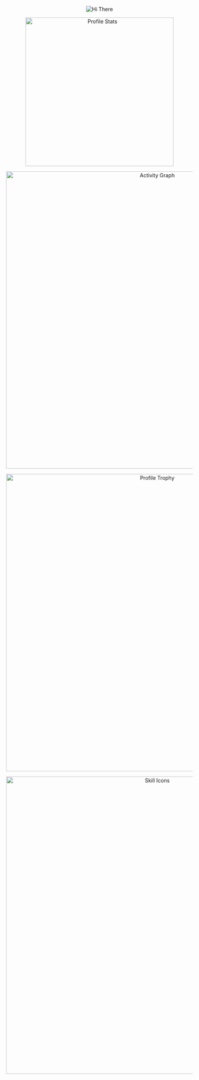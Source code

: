 <p align="center">
    <!-- https://github.com/kyechan99/capsule-render -->
    <img src="https://capsule-render.vercel.app/api?type=waving&color=gradient&height=300&&section=header&text=HI%20THERE&fontSize=90&fontAlign=50&fontAlignY=30&desc=I%20am%20wxx2786&descAlign=50&descSize=30&descAlignY=60&animation=twinkling" alt="Hi There" title="Hi There"/>
</p>
<p align="center">
    <!-- https://github.com/anuraghazra/github-readme-stats -->
    <!-- rules: https://github.com/anuraghazra/github-readme-stats/blob/master/src/calculateRank.js -->
    <img width="400" src="https://github-readme-stats.vercel.app/api?username=wxx2786&theme=transparent&show_icons=true&hide_border=true&show=reviews,discussions_started&hide_title=true&hide=contribs&number_format=long&count_private=true" alt="Profile Stats" title="Profile Stats" />
    <!-- https://github.com/DenverCoder1/github-readme-streak-stats -->
    <!-- <img width="400" src="https://streak-stats.demolab.com?user=wxx2786&theme=transparent&hide_border=true" alt="Streak Stats" title="Streak Stats" /> -->
    <!-- self-host in Vercel -->
</p>
<p align="center">
    <!-- https://github.com/Ashutosh00710/github-readme-activity-graph -->
    <img width="800" src="https://github-readme-activity-graph.vercel.app/graph?username=wxx2786&theme=github-compact&hide_border=true&area=true&custom_title=Activity%20Graph" alt="Activity Graph" title="Activity Graph" />
</p>
<p align="center">
    <!-- https://github.com/ryo-ma/github-profile-trophy -->
    <!-- rules: https://github.com/ryo-ma/github-profile-trophy/blob/master/src/trophy.ts -->
    <img width="800" src="https://github-profile-trophy.vercel.app/?username=wxx2786&no-bg=true&no-frame=true&theme=algolia&title=-MultiLanguage" alt="Profile Trophy" title="Profile Trophy" />
</p>
<p align="center">
    <!-- https://github.com/LelouchFR/skill-icons -->
    <img width="800" src="https://go-skill-icons.vercel.app/api/icons?i=py,c,cpp,html,css,js,md,latex,regex,mermaid,matlab&titles=true" alt="Skill Icons" title="Skill Icons">
</p><!--
**wxx2786/wxx2786** is a ✨ _special_ ✨ repository because its `README.md` (this file) appears on your GitHub profile.

Here are some ideas to get you started:

- 🔭 I’m currently working on ...
- 🌱 I’m currently learning ...
- 👯 I’m looking to collaborate on ...
- 🤔 I’m looking for help with ...
- 💬 Ask me about ...
- 📫 How to reach me: ...
- 😄 Pronouns: ...
- ⚡ Fun fact: ...

-->
